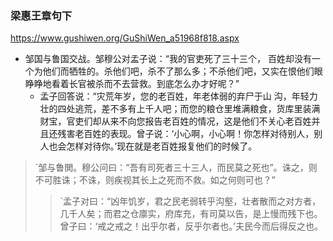### 梁惠王章句下
https://www.gushiwen.org/GuShiWen_a51968f818.aspx
- 邹国与鲁国交战。邹穆公对孟子说：“我的官吏死了三十三个， 百姓却没有一个为他们而牺牲的。杀他们吧，杀不了那么多；不杀他们吧，又实在恨他们眼睁睁地看着长官被杀而不去营救。到底怎么办才好呢？”
  - 孟子回答说：“灾荒年岁，您的老百姓，年老体弱的弃尸于山 沟，年轻力壮的四处逃荒，差不多有上千人吧；而您的粮仓里堆满粮食，货库里装满财宝，官吏们却从来不向您报告老百姓的情况，这是他们不关心老百姓并且还残害老百姓的表现。曾子说：‘小心啊，小心啊！你怎样对待别人，别人也会怎样对待你。’现在就是老百姓报复他们的时候了。
>`邹与鲁閧。穆公问曰：“吾有司死者三十三人，而民莫之死也”。诛之，则不可胜诛；不诛，则疾视其长上之死而不救。如之何则可也？”
>>`孟子对曰：“凶年饥岁，君之民老弱转乎沟壑，壮者散而之对方者，几千人矣；而君之仓廪实，府库充，有司莫以告，是上慢而残下也。曾子曰：‘戒之戒之！出乎尔者，反乎尔者也。’夫民今而后得反之也。